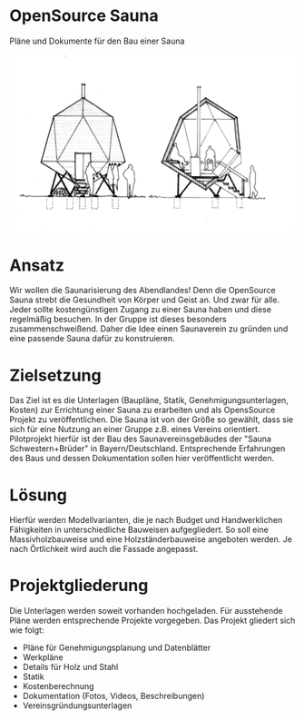 # OpenSource Sauna
Pläne und Dokumente für den Bau einer Sauna

![OpenSourceSauna](OpenSourceSauna.jpg)

# Ansatz
Wir wollen die Saunarisierung des Abendlandes! Denn die OpenSource Sauna strebt die Gesundheit von Körper und Geist an. Und zwar für alle. Jeder sollte kostengünstigen Zugang zu einer Sauna haben und diese regelmäßig besuchen. In der Gruppe ist dieses besonders zusammenschweißend. Daher die Idee einen Saunaverein zu gründen und eine passende Sauna dafür zu konstruieren.

# Zielsetzung
Das Ziel ist es die Unterlagen (Baupläne, Statik, Genehmigungsunterlagen, Kosten) zur Errichtung einer Sauna zu erarbeiten und als OpensSource Projekt zu veröffentlichen. Die Sauna ist von der Größe so gewählt, dass sie sich für eine Nutzung an einer Gruppe z.B. eines Vereins orientiert. Pilotprojekt hierfür ist der Bau des Saunavereinsgebäudes der "Sauna Schwestern+Brüder" in Bayern/Deutschland. Entsprechende Erfahrungen des Baus und dessen Dokumentation sollen hier veröffentlicht werden.

# Lösung
Hierfür werden Modellvarianten, die je nach Budget und Handwerklichen Fähigkeiten in unterschiedliche Bauweisen aufgegliedert. So soll eine Massivholzbauweise und eine Holzständerbauweise angeboten werden. Je nach Örtlichkeit wird auch die Fassade angepasst.

# Projektgliederung
Die Unterlagen werden soweit vorhanden hochgeladen. Für ausstehende Pläne werden entsprechende Projekte vorgegeben. Das Projekt gliedert sich wie folgt:
- Pläne für Genehmigungsplanung und Datenblätter 
- Werkpläne
- Details für Holz und Stahl 
- Statik
- Kostenberechnung
- Dokumentation (Fotos, Videos, Beschreibungen)
- Vereinsgründungsunterlagen
